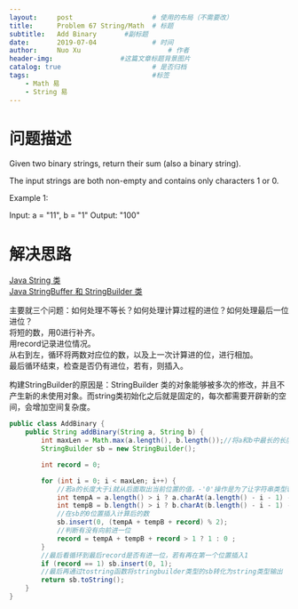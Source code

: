 ```yaml
---
layout:     post   				    # 使用的布局（不需要改）
title:      Problem 67 String/Math	# 标题 
subtitle:   Add Binary       #副标题
date:       2019-07-04				# 时间
author:     Nuo Xu 						# 作者
header-img:              	#这篇文章标题背景图片
catalog: true 						# 是否归档
tags:								#标签
    - Math 易
    - String 易
---
```

# 问题描述
Given two binary strings, return their sum (also a binary string).

The input strings are both non-empty and contains only characters 1 or 0.

Example 1:

Input: a = "11", b = "1"
Output: "100"
# 解决思路
[Java String 类](https://www.runoob.com/java/java-string.html)  
[Java StringBuffer 和 StringBuilder 类](https://www.runoob.com/java/java-stringbuffer.html)

主要就三个问题：如何处理不等长？如何处理计算过程的进位？如何处理最后一位进位？  
将短的数，用0进行补齐。  
用record记录进位情况。  
从右到左，循环将两数对应位的数，以及上一次计算进的位，进行相加。  
最后循环结束，检查是否仍有进位，若有，则插入。

构建StringBuilder的原因是：StringBuilder 类的对象能够被多次的修改，并且不产生新的未使用对象。而string类初始化之后就是固定的，每次都需要开辟新的空间，会增加空间复杂度。
```java
public class AddBinary {
    public String addBinary(String a, String b) {
        int maxLen = Math.max(a.length(), b.length());//将a和b中最长的长度给maxLen
        StringBuilder sb = new StringBuilder();

        int record = 0;

        for (int i = 0; i < maxLen; i++) {
            //若a的长度大于i就从后面取出当前位置的值，-'0'操作是为了让字符串类型转换为数值型，好用于后面的计算，若a的长度不够就给当前位置赋值为0
            int tempA = a.length() > i ? a.charAt(a.length() - i - 1) - '0': 0;
            int tempB = b.length() > i ? b.charAt(b.length() - i - 1) - '0': 0;
            //在sb的0位置插入计算后的数
            sb.insert(0, (tempA + tempB + record) % 2);
            //判断有没有向前进一位
            record = tempA + tempB + record > 1 ? 1 : 0 ;
        }
        //最后看循环到最后record是否有进一位，若有再在第一个位置插入1
        if (record == 1) sb.insert(0, 1);
        //最后再通过tostring函数将stringbuilder类型的sb转化为string类型输出
        return sb.toString();
    }
}
```
